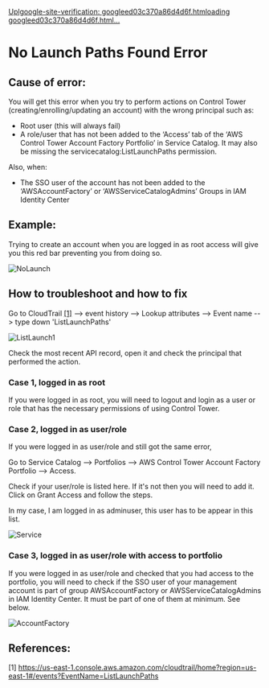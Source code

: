 [Uplgoogle-site-verification: googleed03c370a86d4d6f.htmloading googleed03c370a86d4d6f.html…]()

# No Launch Paths Found Error



## Cause of error:
You will get this error when you try to perform actions on Control Tower (creating/enrolling/updating an account) with the wrong principal such as:
+ Root user (this will always fail)
+ A role/user that has not been added to the ‘Access’ tab of the ‘AWS Control Tower Account Factory Portfolio’ in Service Catalog. It may also be missing the servicecatalog:ListLaunchPaths permission.

Also, when:
+ The SSO user of the account has not been added to the ‘AWSAccountFactory’ or ‘AWSServiceCatalogAdmins’ Groups in IAM Identity Center

## Example:
Trying to create an account when you are logged in as root access will give you this red bar preventing you from doing so.

![NoLaunch](https://github.com/Luchiap/Control-tower_No-Launch-Paths-Found-Error/assets/83933068/808ebc46-fc1d-40e3-b831-16483063799c)


## How to troubleshoot and how to fix

Go to CloudTrail [[1]](https://us-east-1.console.aws.amazon.com/cloudtrail/home?region=us-east-1#/events?EventName=ListLaunchPaths) --> event history --> Lookup attributes --> Event name --> type down 'ListLaunchPaths'

![ListLaunch1](https://github.com/Luchiap/Control-tower_No-Launch-Paths-Found-Error/assets/83933068/9b26351e-5626-43c7-94d0-417f635b33b1)

Check the most recent API record, open it and check the principal that performed the action. 

### Case 1, logged in as root

If you were logged in as root, you will need to logout and login as a user or role that has the necessary permissions of using Control Tower.

### Case 2, logged in as user/role

If you were logged in as user/role and still got the same error, 

Go to Service Catalog --> Portfolios --> AWS Control Tower Account Factory Portfolio --> Access.

Check if your user/role is listed here. If it's not then you will need to add it. Click on Grant Access and follow the steps.

In my case, I am logged in as adminuser, this user has to be appear in this list.

![Service](https://github.com/Luchiap/Control-tower_No-Launch-Paths-Found-Error/assets/83933068/0601bc18-5ffe-4251-a205-643c3e6a3b81)

### Case 3, logged in as user/role with access to portfolio

If you were logged in as user/role and checked that you had access to the portfolio, you will need to check if the SSO user of your management account is part of group AWSAccountFactory or AWSServiceCatalogAdmins in IAM Identity Center. It must be part of one of them at minimum. 
See below.

![AccountFactory](https://github.com/Luchiap/Control-tower_No-Launch-Paths-Found-Error/assets/83933068/566dd886-ea54-4976-99a2-d1cfc7dad2d2)






## References:

[1] https://us-east-1.console.aws.amazon.com/cloudtrail/home?region=us-east-1#/events?EventName=ListLaunchPaths
